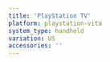 ```yaml
---
title: 'PlayStation TV'
platform: playstation-vita
system_type: handheld
variation: US
accessories: ''
---
```

